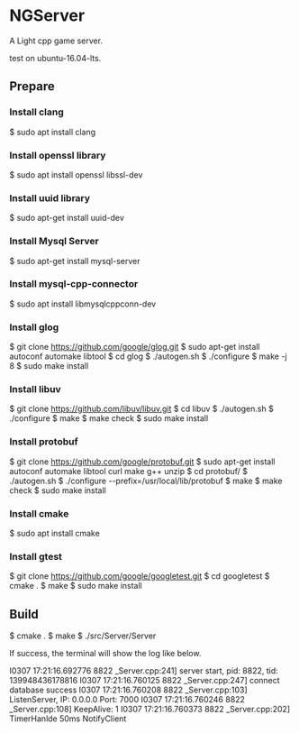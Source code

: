 # NGServer

A Light cpp game server.

test on ubuntu-16.04-lts.

## Prepare

### Install clang

$ sudo apt install clang

### Install openssl library

$ sudo apt install openssl libssl-dev

### Install uuid library

$ sudo apt-get install uuid-dev

### Install Mysql Server

$ sudo apt-get install mysql-server

### Install mysql-cpp-connector

$ sudo apt install libmysqlcppconn-dev

### Install glog

$ git clone https://github.com/google/glog.git
$ sudo apt-get install autoconf automake libtool
$ cd glog
$ ./autogen.sh
$ ./configure
$ make -j 8
$ sudo make install

### Install libuv

$ git clone https://github.com/libuv/libuv.git
$ cd libuv
$ ./autogen.sh
$ ./configure
$ make
$ make check
$ sudo make install

### Install protobuf
$ git clone https://github.com/google/protobuf.git
$ sudo apt-get install autoconf automake libtool curl make g++ unzip
$ cd protobuf/
$ ./autogen.sh
$ ./configure --prefix=/usr/local/lib/protobuf
$ make
$ make check
$ sudo make install

### Install cmake
$ sudo apt install cmake

### Install gtest
$ git clone https://github.com/google/googletest.git
$ cd googletest
$ cmake .
$ make
$ sudo make install

## Build

$ cmake .
$ make
$ ./src/Server/Server

If success, the terminal will show the log like below.

I0307 17:21:16.692776  8822 _Server.cpp:241] server start, pid: 8822, tid: 139948436178816
I0307 17:21:16.760125  8822 _Server.cpp:247] connect database success
I0307 17:21:16.760208  8822 _Server.cpp:103] ListenServer, IP: 0.0.0.0 Port: 7000
I0307 17:21:16.760246  8822 _Server.cpp:108] KeepAlive: 1
I0307 17:21:16.760373  8822 _Server.cpp:202] TimerHanlde 50ms NotifyClient


